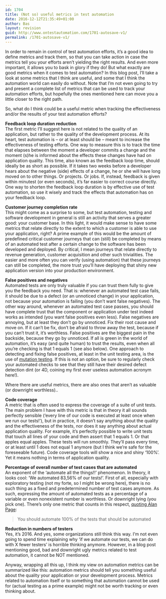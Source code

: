 ```yaml
---
id: 1704
title: (Not so) useful metrics in test automation
date: 2016-12-12T21:35:49+01:00
author: Bas
layout: revision
guid: http://www.ontestautomation.com/1701-autosave-v1/
permalink: /1701-autosave-v1/
---
```

In order to remain in control of test automation efforts, it&#8217;s a good idea to define metrics and track them, so that you can take action in case the metrics tell you your efforts aren&#8217;t yielding the right results. And even more important, it allows you to bask in glory if they do! But what exactly are good metrics when it comes to test automation? In this blog post, I&#8217;ll take a look at some metrics that I think are useful, and some that I think the automation world can easily do without. Note that I&#8217;m not even going to try and present a complete list of metrics that can be used to track your automation efforts, but hopefully the ones mentioned here can move you a little closer to the right path.

So, what do I think could be a useful metric when tracking the effectiveness and/or the results of your test automation efforts?

**Feedback loop duration reduction**  
The first metric I&#8217;ll suggest here is not related to the quality of an application, but rather to the quality of the development process. At its heart, test automation is &#8211; or at least should be &#8211; meant to increase the effectiveness of testing efforts. One way to measure this is to track the time that elapses between the moment a developer commits a change and the moment (s)he is informed about the effects these changes have had on application quality. This time, also known as the feedback loop time, should ideally be as short as possible. If it takes two weeks before a developer hears about the negative (side) effects of a change, he or she will have long moved on to other things. Or projects. Or jobs. If, instead, feedback is given within minutest (or even seconds), it&#8217;s far easier to correct course directly. One way to shorten the feedback loop duration is by effective use of test automation, so use it wisely and track the effects that automation has on your feedback loop.

**Customer journey completion rate**  
This might come as a surprise to some, but test automation, testing and software development in general is still an activity that serves a greater good: your customer base. In this light, it would make sense to have some metrics that relate directly to the extent to which a customer is able to use your application, right? A prime example of this would be the amount of predefined critical customer journeys that can (still) be completed by means of an automated test after a certain change to the software has been developed and deployed. By critical, I mean journeys that relate directly to revenue generation, customer acquisition and other such trivialities. The easier and more often you can verify (using automation) that these journeys can still be completed, the more trust you&#8217;ll have deploying that shiny new application version into your production environment.

**False positives and negatives**  
Automated tests are only truly valuable if you can trust them fully to give you the feedback you need. That is: whenever an automated test case fails, it should be due to a defect (or an unnoticed change) in your application, not because your automation is failing (you don&#8217;t want false negatives). The other way around, whenever an automated test case passes, you should have complete trust that the component or application under test indeed works as intended (you want false positives even less). False negatives are annoying, but at least they don&#8217;t go by unnoticed. Fix their root cause and move on. If it can&#8217;t be fix, don&#8217;t be afraid to throw away the test, because if you can&#8217;t trust it, it&#8217;s worthless. False positives are the biggest pain in the backside, because they go by unnoticed. If all is green in the world of automation, it&#8217;s easy (and quite human) to trust the results, even when all you&#8217;re checking is that 1 equals 1 (see also below). One approach to detecting and fixing false positives, at least in the unit testing area, is the use of <a href="http://www.ontestautomation.com/an-introduction-to-mutation-testing-and-pit/" target="_blank">mutation testing</a>. If this is not an option, be sure to regularly check your automated checks to see that they still have their desired defect detection dint (or 4D, coining my first ever useless automation acronym here!).

Where there are useful metrics, there are also ones that aren&#8217;t as valuable (or downright worthless)..

**Code coverage**  
A metric that is often used to express the coverage of a suite of unit tests. The main problem I have with this metric is that in theory it all sounds perfectly sensible (&#8216;every line of our code is executed at least once when we run our tests!&#8217;), but in practice, it doesn&#8217;t say anything about the quality and the effectiveness of the tests, nor does it say anything about actual application quality. For example, it&#8217;s perfectly possible to write unit tests that touch all lines of your code and then assert that 1 equals 1. Or that apples equal apples. These tests will run smoothly. They&#8217;ll pass every time, or at least until 1 does not equal 1 anymore (but I think we&#8217;re safe for the foreseeable future). Code coverage tools will show a nice and shiny &#8216;100%&#8217;. Yet it means nothing in terms of application quality.

**Percentage of overall number of test cases that are automated**  
An exponent of the &#8216;automate all the things!!&#8217; phenomenon. In theory, it looks cool: &#8216;We automated 83,56% of our tests!&#8217;. First of all, especially with exploratory testing (not my forte, so I might be wrong here), there is no such thing as a fixed and predetermined number of test cases anymore. As such, expressing the amount of automated tests as a percentage of a variable or even nonexistent number is worthless. Or downright lying (you pick one). There&#8217;s only one metric that counts in this respect, <a href="https://blog.fogcreek.com/the-abuse-and-misuse-of-test-automation-interview-with-alan-page/" target="_blank">quoting Alan Page</a>:

> You should automate 100% of the tests that should be automated

**Reduction in numbers of testers**  
Yes, it&#8217;s 2016. And yes, some organizations still think this way. I&#8217;m not even going to spend time explaining why &#8216;if we automate our tests, we can do with X fewer testers&#8217; is horrible thinking anymore. However, in a blog post mentioning good, bad and downright ugly metrics related to test automation, it cannot be NOT mentioned.

Anyway, wrapping all this up, I think my view on automation metrics can be summarized like this: automation metrics should tell you something useful about the quality your application or your development process. Metrics related to automation itself or to something that automation cannot be used for (actual testing as a prime example) might not be worth tracking or even thinking about.